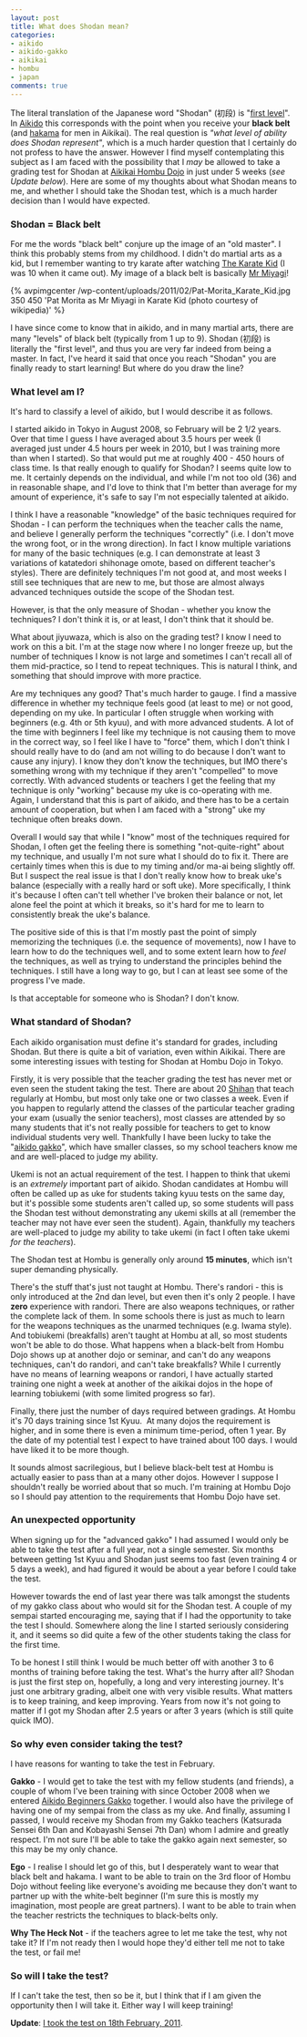 ```yaml
---
layout: post
title: What does Shodan mean?
categories:
- aikido
- aikido-gakko
- aikikai
- hombu
- japan
comments: true
---
```

The literal translation of the Japanese word "Shodan" (初段) is "[first level](https://en.wikipedia.org/wiki/Shodan_%28rank%29)". In [Aikido](http://www.avparker.com/2006/03/16/the-way-of-harmony/) this corresponds with the point when you receive your __black belt__ (and [hakama](http://www.aikidofaq.com/misc/hakama.html) for men in Aikikai). The real question is _"what level of ability does Shodan represent"_, which is a much harder question that I certainly do not profess to have the answer. However I find myself contemplating this subject as I am faced with the possibility that I _may_ be allowed to take a grading test for Shodan at [Aikikai Hombu Dojo](http://www.aikikai.or.jp/index.html) in just under 5 weeks (_see Update below_). Here are some of my thoughts about what Shodan means to me, and whether I should take the Shodan test, which is a much harder decision than I would have expected.

<!--more-->

### Shodan = Black belt

For me the words "black belt" conjure up the image of an "old master". I think this probably stems from my childhood. I didn't do martial arts as a kid, but I remember wanting to try karate after watching [The Karate Kid](http://en.wikipedia.org/wiki/The_Karate_Kid) (I was 10 when it came out). My image of a black belt is basically [Mr Miyagi](http://en.wikipedia.org/wiki/Kesuke_Miyagi)!

<!-- TODO - link the picture -->
<a href="http://en.wikipedia.org/wiki/Pat_Morita"></a>
{% avpimgcenter /wp-content/uploads/2011/02/Pat-Morita_Karate_Kid.jpg 350 450 'Pat Morita as Mr Miyagi in Karate Kid (photo courtesy of wikipedia)' %}


I have since come to know that in aikido, and in many martial arts, there are many "levels" of black belt (typically from 1 up to 9). Shodan (初段) is literally the "first level", and thus you are very far indeed from being a master. In fact, I've heard it said that once you reach "Shodan" you are finally ready to start learning! But where do you draw the line?

### What level am I?

It's hard to classify a level of aikido, but I would describe it as follows.

I started aikido in Tokyo in August 2008, so February will be 2 1/2 years. Over that time I guess I have averaged about 3.5 hours per week (I averaged just under 4.5 hours per week in 2010, but I was training more than when I started). So that would put me at roughly 400 - 450 hours of class time. Is that really enough to qualify for Shodan? I seems quite low to me. It certainly depends on the individual, and while I'm not too old (36) and in reasonable shape, and I'd love to think that I'm better than average for my amount of experience, it's safe to say I'm not especially talented at aikido.

I think I have a reasonable "knowledge" of the basic techniques required for Shodan - I can perform the techniques when the teacher calls the name, and believe I generally perform the techniques "correctly" (i.e. I don't move the wrong foot, or in the wrong direction). In fact I know multiple variations for many of the basic techniques (e.g. I can demonstrate at least 3 variations of katatedori shihonage omote, based on different teacher's styles). There are definitely techniques I'm not good at, and most weeks I still see techniques that are new to me, but those are almost always advanced techniques outside the scope of the Shodan test.

However, is that the only measure of Shodan - whether you know the techniques? I don't think it is, or at least, I don't think that it should be.

What about jiyuwaza, which is also on the grading test? I know I need to work on this a bit. I'm at the stage now where I no longer freeze up, but the number of techniques I know is not large and sometimes I can't recall all of them mid-practice, so I tend to repeat techniques. This is natural I think, and something that should improve with more practice.

Are my techniques any good? That's much harder to gauge. I find a massive difference in whether my technique feels good (at least to me) or not good, depending on my uke. In particular I often struggle when working with beginners (e.g. 4th or 5th kyuu), and with more advanced students. A lot of the time with beginners I feel like my technique is not causing them to move in the correct way, so I feel like I have to "force" them, which I don't think I should really have to do (and am not willing to do because I don't want to cause any injury). I know they don't know the techniques, but IMO there's something wrong with my technique if they aren't "compelled" to move correctly. With advanced students or teachers I get the feeling that my technique is only "working" because my uke is co-operating with me. Again, I understand that this is part of aikido, and there has to be a certain amount of cooperation, but when I am faced with a "strong" uke my technique often breaks down.

Overall I would say that while I "know" most of the techniques required for Shodan, I often get the feeling there is something "not-quite-right" about my technique, and usually I'm not sure what I should do to fix it. There are certainly times when this is due to my timing and/or ma-ai being slightly off. But I suspect the real issue is that I don't really know how to break uke's balance (especially with a really hard or soft uke). More specifically, I think it's because I often can't tell whether I've broken their balance or not, let alone feel the point at which it breaks, so it's hard for me to learn to consistently break the uke's balance.

The positive side of this is that I'm mostly past the point of simply memorizing the techniques (i.e. the sequence of movements), now I have to learn how to do the techniques well, and to some extent learn how to _feel_ the techniques, as well as trying to understand the principles behind the techniques. I still have a long way to go, but I can at least see some of the progress I've made.

Is that acceptable for someone who is Shodan? I don't know.

### What standard of Shodan?

Each aikido organisation must define it's standard for grades, including Shodan. But there is quite a bit of variation, even within Aikikai. There are some interesting issues with testing for Shodan at Hombu Dojo in Tokyo.

Firstly, it is very possible that the teacher grading the test has never met or even seen the student taking the test. There are about 20 [Shihan](https://en.wikipedia.org/wiki/Shihan) that teach regularly at Hombu, but most only take one or two classes a week. Even if you happen to regularly attend the classes of the particular teacher grading your exam (usually the senior teachers), most classes are attended by so many students that it's not really possible for teachers to get to know individual students very well. Thankfully I have been lucky to take the "[aikido gakko]({{root_url}}/2010/10/14/aikikai-hombu-dojo-tokyo-intermediate-gakko/)", which have smaller classes, so my school teachers know me and are well-placed to judge my ability.

Ukemi is not an actual requirement of the test. I happen to think that ukemi is an _extremely_ important part of aikido. Shodan candidates at Hombu will often be called up as uke for students taking kyuu tests on the same day, but it's possible some students aren't called up, so some students will pass the Shodan test without demonstrating any ukemi skills at all (remember the teacher may not have ever seen the student). Again, thankfully my teachers are well-placed to judge my ability to take ukemi (in fact I often take ukemi _for the teachers_).

The Shodan test at Hombu is generally only around __15 minutes__, which isn't super demanding physically.

There's the stuff that's just not taught at Hombu. There's randori - this is only introduced at the 2nd dan level, but even then it's only 2 people. I have __zero__ experience with randori. There are also weapons techniques, or rather the complete lack of them. In some schools there is just as much to learn for the weapons techniques as the unarmed techniques (e.g. Iwama style). And tobiukemi (breakfalls) aren't taught at Hombu at all, so most students won't be able to do those. What happens when a black-belt from Hombu Dojo shows up at another dojo or seminar, and can't do any weapons techniques, can't do randori, and can't take breakfalls? While I currently have no means of learning weapons or randori, I have actually started training one night a week at another of the aikikai dojos in the hope of learning tobiukemi (with some limited progress so far).

Finally, there just the number of days required between gradings. At Hombu it's 70 days training since 1st Kyuu.  At many dojos the requirement is higher, and in some there is even a minimum time-period, often 1 year. By the date of my potential test I expect to have trained about 100 days. I would have liked it to be more though.

It sounds almost sacrilegious, but I believe black-belt test at Hombu is actually easier to pass than at a many other dojos. However I suppose I shouldn't really be worried about that so much. I'm training at Hombu Dojo so I should pay attention to the requirements that Hombu Dojo have set.

### An unexpected opportunity

When signing up for the "advanced gakko" I had assumed I would only be able to take the test after a full year, not a single semester. Six months between getting 1st Kyuu and Shodan just seems too fast (even training 4 or 5 days a week), and had figured it would be about a year before I could take the test.

However towards the end of last year there was talk amongst the students of my gakko class about who would sit for the Shodan test. A couple of my sempai started encouraging me, saying that if I had the opportunity to take the test I should. Somewhere along the line I started seriously considering it, and it seems so did quite a few of the other students taking the class for the first time.

To be honest I still think I would be much better off with another 3 to 6 months of training before taking the test. What's the hurry after all? Shodan is just the first step on, hopefully, a long and very interesting journey. It's just one arbitrary grading, albeit one with very visible results. What matters is to keep training, and keep improving. Years from now it's not going to matter if I got my Shodan after 2.5 years or after 3 years (which is still quite quick IMO).

### So why even consider taking the test?

I have reasons for wanting to take the test in February.

__Gakko__ - I would get to take the test with my fellow students (and friends), a couple of whom I've been training with since October 2008 when we entered [Aikido Beginners Gakko]({{root_url}}/2010/03/01/aikikai-hombu-dojo-beginners-gakko/) together. I would also have the privilege of having one of my sempai from the class as my uke. And finally, assuming I passed, I would receive my Shodan from my Gakko teachers (Katsurada Sensei 6th Dan and Kobayashi Sensei 7th Dan) whom I admire and greatly respect. I'm not sure I'll be able to take the gakko again next semester, so this may be my only chance.

__Ego__ - I realise I should let go of this, but I desperately want to wear that black belt and hakama. I want to be able to train on the 3rd floor of Hombu Dojo without feeling like everyone's avoiding me because they don't want to partner up with the white-belt beginner (I'm sure this is mostly my imagination, most people are great partners). I want to be able to train when the teacher restricts the techniques to black-belts only.

__Why The Heck Not__ - if the teachers agree to let me take the test, why not take it? If I'm not ready then I would hope they'd either tell me not to take the test, or fail me!

### So will I take the test?

If I can't take the test, then so be it, but I think that if I am given the opportunity then I will take it. Either way I will keep training!

__Update__: [I took the test on 18th February, 2011]({{root_url}}/2011/04/09/my-aikido-Shodan-test/).

